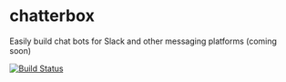 
# chatterbox

Easily build chat bots for Slack and other messaging platforms (coming soon) 

[![Build Status](https://travis-ci.org/Mustard/chatterbox.svg?branch=master)](https://travis-ci.org/Mustard/chatterbox)
